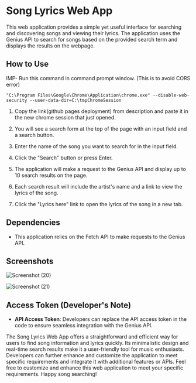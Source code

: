 # Song Lyrics Web App

This web application provides a simple yet useful interface for searching and discovering songs and viewing their lyrics. The application uses the Genius API to search for songs based on the provided search term and displays the results on the webpage. 

## How to Use
IMP- Run this command in command prompt window. (This is to avoid CORS error)
```
"C:\Program Files\Google\Chrome\Application\chrome.exe" --disable-web-security --user-data-dir=C:\tmpChromeSession
```
1. Copy the link(github pages deployment) from description and paste it in the new chrome session that just opened.

2. You will see a search form at the top of the page with an input field and a search button.

3. Enter the name of the song you want to search for in the input field.

4. Click the "Search" button or press Enter.

5. The application will make a request to the Genius API and display up to 10 search results on the page.

6. Each search result will include the artist's name and a link to view the lyrics of the song.

7. Click the "Lyrics here" link to open the lyrics of the song in a new tab.

## Dependencies

- This application relies on the Fetch API to make requests to the Genius API.

## Screenshots
![Screenshot (20)](https://github.com/shrutiiigupta/LyricsApp/assets/98140693/7aae1665-2faa-40ca-b6d3-1ee9928ef031)

![Screenshot (21)](https://github.com/shrutiiigupta/LyricsApp/assets/98140693/7ea045fb-f634-4d23-9457-af91e027bda3)



## Access Token (Developer's Note)
- **API Access Token**: Developers can replace the API access token in the code to ensure seamless integration with the Genius API.

The Song Lyrics Web App offers a straightforward and efficient way for users to find song information and lyrics quickly. Its minimalistic design and real-time search results make it a user-friendly tool for music enthusiasts. Developers can further enhance and customize the application to meet specific requirements and integrate it with additional features or APIs.
Feel free to customize and enhance this web application to meet your specific requirements. Happy song searching!
